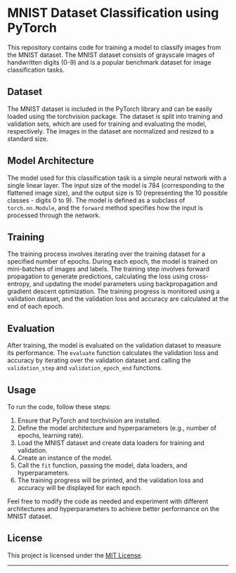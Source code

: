 # MNIST Dataset Classification using PyTorch

This repository contains code for training a model to classify images from the MNIST dataset. The MNIST dataset consists of grayscale images of handwritten digits (0-9) and is a popular benchmark dataset for image classification tasks.

## Dataset

The MNIST dataset is included in the PyTorch library and can be easily loaded using the torchvision package. The dataset is split into training and validation sets, which are used for training and evaluating the model, respectively. The images in the dataset are normalized and resized to a standard size.

## Model Architecture

The model used for this classification task is a simple neural network with a single linear layer. The input size of the model is 784 (corresponding to the flattened image size), and the output size is 10 (representing the 10 possible classes - digits 0 to 9). The model is defined as a subclass of `torch.nn.Module`, and the `forward` method specifies how the input is processed through the network.

## Training

The training process involves iterating over the training dataset for a specified number of epochs. During each epoch, the model is trained on mini-batches of images and labels. The training step involves forward propagation to generate predictions, calculating the loss using cross-entropy, and updating the model parameters using backpropagation and gradient descent optimization. The training progress is monitored using a validation dataset, and the validation loss and accuracy are calculated at the end of each epoch.

## Evaluation

After training, the model is evaluated on the validation dataset to measure its performance. The `evaluate` function calculates the validation loss and accuracy by iterating over the validation dataset and calling the `validation_step` and `validation_epoch_end` functions.

## Usage

To run the code, follow these steps:

1. Ensure that PyTorch and torchvision are installed.
2. Define the model architecture and hyperparameters (e.g., number of epochs, learning rate).
3. Load the MNIST dataset and create data loaders for training and validation.
4. Create an instance of the model.
5. Call the `fit` function, passing the model, data loaders, and hyperparameters.
6. The training progress will be printed, and the validation loss and accuracy will be displayed for each epoch.

Feel free to modify the code as needed and experiment with different architectures and hyperparameters to achieve better performance on the MNIST dataset.

## License

This project is licensed under the [MIT License](LICENSE).

---

